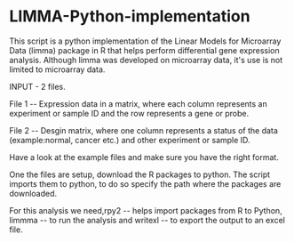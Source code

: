 # LIMMA-Python-implementation
This script is a python implementation of the Linear Models for Microarray Data (limma) package in R that helps perform differential gene expression analysis. Although limma was developed on microarray data, it's use is not limited to microarray data.  

INPUT - 2 files.

File 1 -- Expression data in a matrix, where each column represents an experiment or sample ID and the row represents a gene or probe.

File 2 -- Desgin matrix, where one column represents a status of the data (example:normal, cancer etc.) and other experiment or sample ID.

Have a look at the example files and make sure you have the right format.

One the files are setup, download the R packages to python. The script imports them to python, to do so specify the path where the  packages are downloaded.

For this analysis we need,rpy2 -- helps import packages from R to Python, limmma -- to run the analysis and writexl -- to export the output to an excel file.
